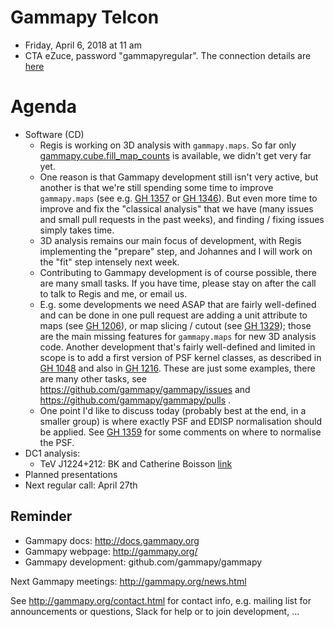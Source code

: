 # Gammapy Telcon

* Friday, April 6, 2018 at 11 am
* CTA eZuce, password "gammapyregular".  The connection details are [here](ConnectionDetails.txt)

# Agenda
* Software (CD)
  * Regis is working on 3D analysis with `gammapy.maps`.
    So far only [gammapy.cube.fill_map_counts](http://docs.gammapy.org/dev/api/gammapy.cube.fill_map_counts.html)
    is available, we didn't get very far yet.
  * One reason is that Gammapy development still isn't very active, but another is
    that we're still spending some time to improve `gammapy.maps`
    (see e.g. [GH 1357](https://github.com/gammapy/gammapy/pull/1357) or [GH 1346](https://github.com/gammapy/gammapy/pull/1346)).
    But even more time to improve and fix the "classical analysis" that we have
    (many issues and small pull requests in the past weeks), and finding / fixing issues simply takes time.
  * 3D analysis remains our main focus of development, with Regis implementing the "prepare" step,
    and Johannes and I will work on the "fit" step intensely next week.
  * Contributing to Gammapy development is of course possible, there are many small tasks.
    If you have time, please stay on after the call to talk to Regis and me, or email us.
  * E.g. some developments we need ASAP that are fairly well-defined and can be done in one pull request
    are adding a unit attribute to maps (see [GH 1206](https://github.com/gammapy/gammapy/issues/1206)),
    or map slicing / cutout (see [GH 1329](https://github.com/gammapy/gammapy/issues/1329));
    those are the main missing features for `gammapy.maps` for new 3D analysis code.
    Another development that's fairly well-defined and limited in scope is to add
    a first version of PSF kernel classes, as described in [GH 1048](https://github.com/gammapy/gammapy/issues/1048) and also in [GH 1216](https://github.com/gammapy/gammapy/issues/1216). These are just some examples, there are many other tasks, see https://github.com/gammapy/gammapy/issues and https://github.com/gammapy/gammapy/pulls .
  * One point I'd like to discuss today (probably best at the end, in a smaller group)
    is where exactly PSF and EDISP normalisation should be applied.
    See [GH 1359](https://github.com/gammapy/gammapy/pull/1359) for some comments on where
    to normalise the PSF.
* DC1 analysis:
  * TeV J1224+212: BK and Catherine Boisson [link](https://github.com/gammasky/cta-analyses/blob/master/agn_light_curve/TeV_J1224p212.ipynb)
* Planned presentations
* Next regular call: April 27th

## Reminder

* Gammapy docs: http://docs.gammapy.org
* Gammapy webpage: http://gammapy.org/
* Gammapy development: github.com/gammapy/gammapy

Next Gammapy meetings: http://gammapy.org/news.html

See http://gammapy.org/contact.html for contact info, e.g. mailing list
for announcements or questions, Slack for help or to join development, ...
